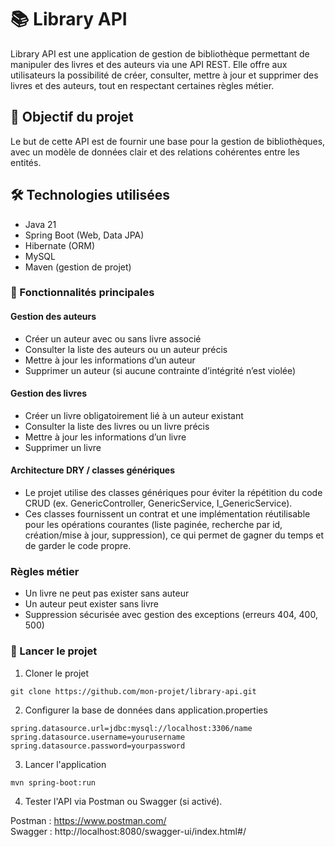 # 📚 Library API
Library API est une application de gestion de bibliothèque permettant de manipuler des livres et des auteurs via une API REST.
Elle offre aux utilisateurs la possibilité de créer, consulter, mettre à jour et supprimer des livres et des auteurs, tout en respectant certaines règles métier.

## 🎯 Objectif du projet
Le but de cette API est de fournir une base pour la gestion de bibliothèques, avec un modèle de données clair et des relations cohérentes entre les entités.

## 🛠 Technologies utilisées
- Java 21
- Spring Boot (Web, Data JPA)
- Hibernate (ORM)
- MySQL
- Maven (gestion de projet)

### 📝 Fonctionnalités principales

#### Gestion des auteurs

- Créer un auteur avec ou sans livre associé
- Consulter la liste des auteurs ou un auteur précis
- Mettre à jour les informations d’un auteur
- Supprimer un auteur (si aucune contrainte d’intégrité n’est violée)

#### Gestion des livres

- Créer un livre obligatoirement lié à un auteur existant
- Consulter la liste des livres ou un livre précis
- Mettre à jour les informations d’un livre
- Supprimer un livre

#### Architecture DRY / classes génériques

- Le projet utilise des classes génériques pour éviter la répétition du code CRUD (ex. GenericController, GenericService, I_GenericService).
- Ces classes fournissent un contrat et une implémentation réutilisable pour les opérations courantes (liste paginée, recherche par id, création/mise à jour, suppression), ce qui permet de gagner du temps et de garder le code propre.

### Règles métier

- Un livre ne peut pas exister sans auteur
- Un auteur peut exister sans livre
- Suppression sécurisée avec gestion des exceptions (erreurs 404, 400, 500)

### 🚀 Lancer le projet
1. Cloner le projet
````
git clone https://github.com/mon-projet/library-api.git
````
2. Configurer la base de données dans application.properties
````
spring.datasource.url=jdbc:mysql://localhost:3306/name
spring.datasource.username=yourusername
spring.datasource.password=yourpassword
````

3. Lancer l'application
````
mvn spring-boot:run
````
4. Tester l'API via Postman ou Swagger (si activé).

Postman : https://www.postman.com/ \
Swagger : http://localhost:8080/swagger-ui/index.html#/


